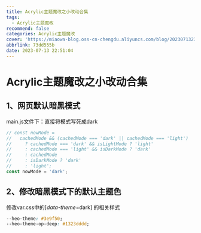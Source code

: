 ```yaml
---
title: Acrylic主题魔改之小改动合集
tags:
  - Acrylic主题魔改
recommend: false
categories: Acrylic主题魔改
cover: 'https://miaowa-blog.oss-cn-chengdu.aliyuncs.com/blog/202307132305802.png'
abbrlink: 73dd555b
date: 2023-07-13 22:51:04
---
```


# Acrylic主题魔改之小改动合集

## 1、网页默认暗黑模式

main.js文件下：直接将模式写死成dark

```js
// const nowMode =
//   cachedMode && (cachedMode === 'dark' || cachedMode === 'light')
//     ? cachedMode === 'dark' && isLightMode ? 'light'
//     : cachedMode === 'light' && isDarkMode ? 'dark'
//     : cachedMode
//     : isDarkMode ? 'dark'
//     : 'light';
const nowMode = 'dark';
```

## 2、修改暗黑模式下的默认主题色

修改var.css中的[*data-theme*=dark] 的相关样式

```css
--heo-theme: #3e9f50;
--heo-theme-op-deep: #1323dddd;
```

